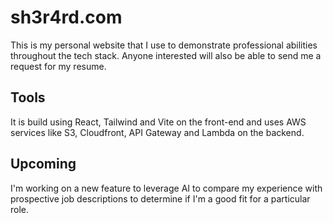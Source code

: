 # sh3r4rd.com

This is my personal website that I use to demonstrate professional abilities throughout the tech stack. Anyone interested will also be able to send me a 
request for my resume.

## Tools
It is build using React, Tailwind and Vite on the front-end and uses AWS services like S3, Cloudfront, API Gateway and Lambda on the backend.

## Upcoming
I'm working on a new feature to leverage AI to compare my experience with prospective job descriptions to determine if I'm a good fit for a particular role.
